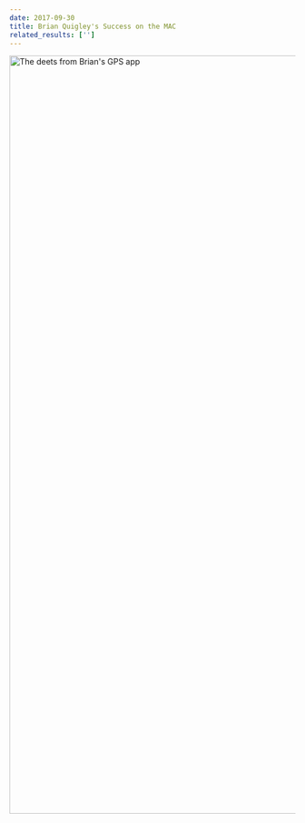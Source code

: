```yaml
---
date: 2017-09-30
title: Brian Quigley's Success on the MAC
related_results: ['']
---
```


<img src="/images/uploads/quigley-strava.png" alt="The deets from Brian's GPS app" width="750" height="1334" class="img-fluid">

